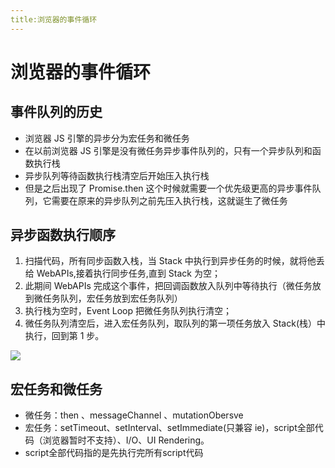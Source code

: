 ```yaml
---
title:浏览器的事件循环
---
```


# 浏览器的事件循环

## 事件队列的历史

- 浏览器 JS 引擎的异步分为宏任务和微任务
- 在以前浏览器 JS 引擎是没有微任务异步事件队列的，只有一个异步队列和函数执行栈
- 异步队列等待函数执行栈清空后开始压入执行栈
- 但是之后出现了 Promise.then 这个时候就需要一个优先级更高的异步事件队列，它需要在原来的异步队列之前先压入执行栈，这就诞生了微任务

## 异步函数执行顺序

1. 扫描代码，所有同步函数入栈，当 Stack 中执行到异步任务的时候，就将他丢给 WebAPIs,接着执行同步任务,直到 Stack 为空；
2. 此期间 WebAPIs 完成这个事件，把回调函数放入队列中等待执行（微任务放到微任务队列，宏任务放到宏任务队列）
3. 执行栈为空时，Event Loop 把微任务队列执行清空；
4. 微任务队列清空后，进入宏任务队列，取队列的第一项任务放入 Stack(栈）中执行，回到第 1 步。

![](https://user-gold-cdn.xitu.io/2020/5/9/171f814a5e1fe0c3?imageView2/0/w/1280/h/960/format/webp/ignore-error/1)

## 宏任务和微任务

* 微任务：then 、messageChannel 、mutationObersve
* 宏任务：setTimeout、setInterval、setImmediate(只兼容 ie)，script全部代码（浏览器暂时不支持）、I/O、UI Rendering。
* script全部代码指的是先执行完所有script代码
